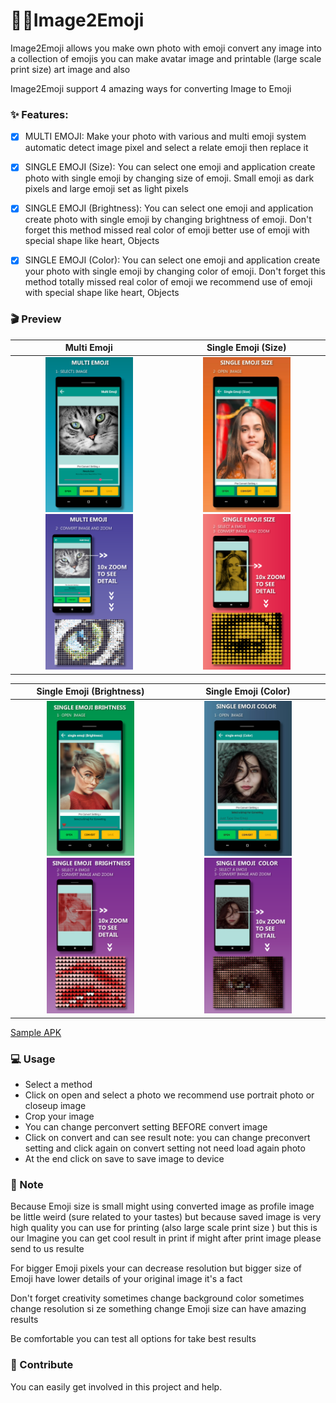 # 📸🐱‍Image2Emoji

Image2Emoji allows you make own photo with emoji convert any image into a collection of emojis you can make avatar image and printable (large scale print size) art image and also


Image2Emoji support 4 amazing ways for converting Image to Emoji

### ✨ Features:

- [x] MULTI EMOJI: Make your photo with various and multi emoji system automatic detect image pixel and select a relate emoji then replace it

- [x] SINGLE EMOJI (Size): You can select one emoji and application create photo with single emoji by changing size of emoji. Small emoji as dark pixels and large emoji set as light pixels

- [x] SINGLE EMOJI (Brightness): You can select one emoji and application create photo with single emoji by changing brightness of emoji. Don't forget this method missed real color of emoji better use of emoji with special shape like heart, Objects

- [x] SINGLE EMOJI (Color): You can select one emoji and application create your photo with single emoji by changing color of emoji. Don't forget this method totally missed real color of emoji we recommend use of emoji with special shape like heart, Objects


### 🎬 Preview


   Multi Emoji   |      Single Emoji (Size)     |
:---------------:|:----------------------------:|
<img src="https://raw.githubusercontent.com/chayanforyou/Image2Emoji/master/images/1.webp" width=140px> <img src="https://raw.githubusercontent.com/chayanforyou/Image2Emoji/master/images/2.webp" width=140px>  |  <img src="https://raw.githubusercontent.com/chayanforyou/Image2Emoji/master/images/3.webp" width=140px> <img src="https://raw.githubusercontent.com/chayanforyou/Image2Emoji/master/images/4.webp" width=140px>

   Single Emoji (Brightness)  |     Single Emoji (Color)     |
:----------------------------:|:----------------------------:|
<img src="https://raw.githubusercontent.com/chayanforyou/Image2Emoji/master/images/5.webp" width=140px> <img src="https://raw.githubusercontent.com/chayanforyou/Image2Emoji/master/images/6.webp" width=140px>  |  <img src="https://raw.githubusercontent.com/chayanforyou/Image2Emoji/master/images/7.webp" width=140px> <img src="https://raw.githubusercontent.com/chayanforyou/Image2Emoji/master/images/8.webp" width=140px>

[Sample APK](https://raw.githubusercontent.com/chayanforyou/Image2Emoji/master/apk/Image2Emoji_debug_1.0.0.apk)

### 💻 Usage

- Select a method
- Click on open and select a photo we recommend use portrait photo or closeup image
- Crop your image
- You can change perconvert setting BEFORE convert image
- Click on convert and can see result
note: you can change preconvert setting and click again on convert setting not need load again photo
- At the end click on save to save image to device

### 📝 Note

Because Emoji size is small might using converted image as profile image be little weird (sure related to your tastes) but because saved image is very high quality you can use for printing (also large scale print size ) but this is our Imagine you can get cool result in print if might after print image please send to us resulte


For bigger Emoji pixels your can decrease resolution but bigger size of Emoji have lower details of your original image it's a fact

Don't forget creativity sometimes change background color sometimes change resolution si ze something change Emoji size can have amazing results

Be comfortable you can test all options for take best results

### 🐬 Contribute

You can easily get involved in this project and help.
